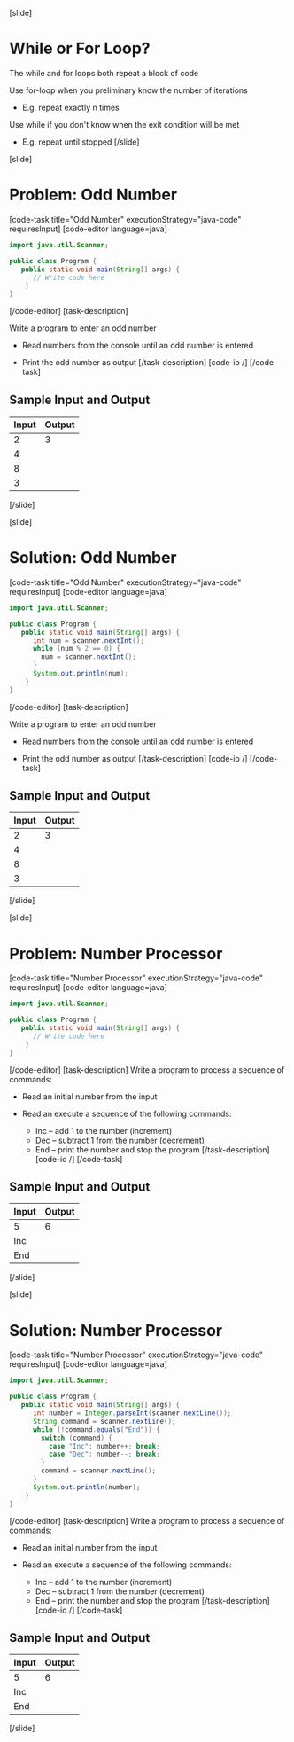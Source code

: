 [slide]
# While or For Loop?
The while and for loops both repeat a block of code

Use for-loop when you preliminary know the number of iterations

* E.g. repeat exactly n times

Use while if you don't know when the exit condition will be met

* E.g. repeat until stopped
[/slide]

[slide]
# Problem: Odd Number
[code-task title="Odd Number" executionStrategy="java-code" requiresInput]
[code-editor language=java]
```java
import java.util.Scanner;

public class Program {
   public static void main(String[] args) {
      // Write code here
    }
}
```
[/code-editor]
[task-description]

Write a program to enter an odd number

* Read numbers from the console until an odd number is entered

* Print the odd number as output
[/task-description]
[code-io /]
[/code-task]
## Sample Input and Output
|Input|Output|
|-----|------|
|2|3|
|4||
|8||
|3||
[/slide]

[slide]
# Solution: Odd Number
[code-task title="Odd Number" executionStrategy="java-code" requiresInput]
[code-editor language=java]
```java
import java.util.Scanner;

public class Program {
   public static void main(String[] args) {
      int num = scanner.nextInt();
      while (num % 2 == 0) {
        num = scanner.nextInt();
      }
      System.out.println(num);
    }
}
```
[/code-editor]
[task-description]

Write a program to enter an odd number

* Read numbers from the console until an odd number is entered

* Print the odd number as output
[/task-description]
[code-io /]
[/code-task]
## Sample Input and Output
|Input|Output|
|-----|------|
|2|3|
|4||
|8||
|3||
[/slide]

[slide]
# Problem: Number Processor
[code-task title="Number Processor" executionStrategy="java-code" requiresInput]
[code-editor language=java]
```java
import java.util.Scanner;

public class Program {
   public static void main(String[] args) {
      // Write code here
    }
}
```
[/code-editor]
[task-description]
Write a program to process a sequence of commands:

* Read an initial number from the input
* Read an execute a sequence of the following commands:

  * Inc – add 1 to the number (increment)
  * Dec – subtract 1 from the number (decrement)
  * End – print the number and stop the program
[/task-description]
[code-io /]
[/code-task]
## Sample Input and Output
|Input|Output|
|-----|------|
|5|6|
|Inc||
|End||
[/slide]

[slide]
# Solution: Number Processor
[code-task title="Number Processor" executionStrategy="java-code" requiresInput]
[code-editor language=java]
```java
import java.util.Scanner;

public class Program {
   public static void main(String[] args) {
      int number = Integer.parseInt(scanner.nextLine());
      String command = scanner.nextLine();
      while (!command.equals("End")) {
        switch (command) {
          case "Inc": number++; break;
          case "Dec": number--; break;
        }
        command = scanner.nextLine();
      }
      System.out.println(number);
    }
}
```
[/code-editor]
[task-description]
Write a program to process a sequence of commands:

* Read an initial number from the input
* Read an execute a sequence of the following commands:

  * Inc – add 1 to the number (increment)
  * Dec – subtract 1 from the number (decrement)
  * End – print the number and stop the program
[/task-description]
[code-io /]
[/code-task]
## Sample Input and Output
|Input|Output|
|-----|------|
|5|6|
|Inc||
|End||
[/slide]
